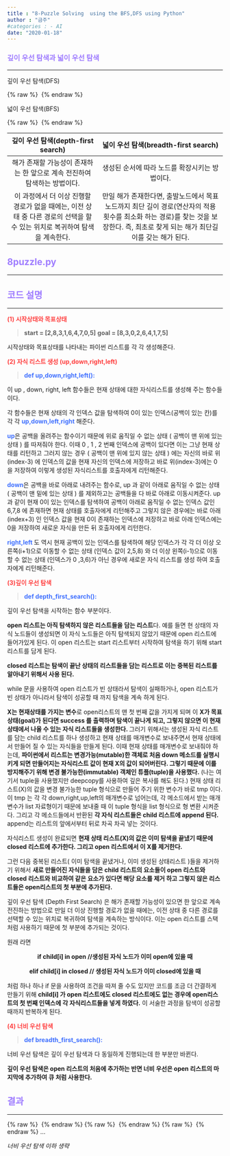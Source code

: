 ```yaml
---
title : "8-Puzzle Solving  using the BFS,DFS using Python"
author : "금주"
#categories : - AI
date: "2020-01-18"
---
```


###  <b><span style="color:rgb(159, 125, 255)">깊이 우선 탐색과 넓이 우선 탐색 </span> </b>
----

<style type = "text/css">
#div1 {
text-align : center;
}
</style>

깊이 우선 탐색(DFS)

{% raw %} <img src="https://bcloved.github.io/assets/images/202001178puzzle/1.PNG" alt=""> {% endraw %}

넓이 우선 탐색(BFS)

{% raw %} <img src="https://bcloved.github.io/assets/images/202001178puzzle/2.PNG" alt=""> {% endraw %}

깊이 우선 탐색(depth-first search)| 넓이 우선 탐색(breadth-first search)
|:---:|:---:|
해가 존재할 가능성이 존재하는 한 앞으로 계속 전진하여 탐색하는 방법이다.|생성된 순서에 따라 노드를 확장시키는 방법이다.
이 과정에서 더 이상 진행할 경로가 없을 때에는, 이전 상태 중 다른 경로의 선택을 할 수 있는 위치로 복귀하여 탐색을 계속한다.| 만일 해가 존재한다면, 출발노드에서 목표노드까지 최단 길이 경로(연산자의 적용 횟수를 최소화 하는 경로)를 찾는 것을 보장한다. 즉, 최초로 찾게 되는 해가 최단길이를 갖는 해가 된다.



##  <b> <span style="color:rgb(159, 125, 255)"> 8puzzle.py</span> </b>
-----


##   <b><span style="color:rgb(159, 125, 255)">  코드 설명 </span></b>
-----
<b><span style="color:rgb(255, 65, 65)">(1) 시작상태와 목표상태</span></b>
><b>start = [2,8,3,1,6,4,7,0,5]</b>
<b>goal = [8,3,0,2,6,4,1,7,5]</b>

시작상태와 목표상태를 나타내는 파이썬 리스트를 각 각 생성해준다.

<b><span style="color:rgb(255, 65, 65)">(2) 자식 리스트 생성 (up,down,right,left)</span></b>
><b><span style="color:rgb(65, 113, 255)">def up,down,right,left():</span></b>

이 up , down, right, left 함수들은 현재 상태에 대한 자식리스트를 생성해 주는 함수들이다.

각 함수들은 현재 상태의 각 인덱스 값을 탐색하여 0이 있는 인덱스(공백이 있는 칸)를 각 각 <b><span style="color:rgb(65, 113, 255)">up,down,left,right</span></b> 해준다.


<b><span style="color:rgb(65, 113, 255)">up</span></b>은 공백을 올려주는 함수이기 때문에 위로 움직일 수 없는 상태 ( 공백이 맨 위에 있는 상태 ) 를 따져줘야 한다. 이때 0 , 1 , 2 번째 인덱스에 공백이 있다면 이는 그냥 현재 상태를 리턴하고 그러지 않는 경우 ( 공백이 맨 위에 있지 않는 상태 ) 에는 자신의 바로 위 (index-3) 에 인덱스의 값을 현재 자신의 인덱스에 저장하고 바로 위(index-3)에는 0을 저장하여 이렇게 생성된 자식리스트를 호출자에게 리턴해준다.

<b><span style="color:rgb(65, 113, 255)">down</span></b>은 공백을 바로 아래로 내려주는 함수로, up 과 같이 아래로 움직일 수 없는 상태 ( 공백이 맨 밑에 있는 상태 ) 를 제외하고는 공백들을 다 바로 아래로 이동시켜준다. up과 같이 현재 0이 있는 인덱스를 탐색하여 공백이 아래로 움직일 수 없는 인덱스 값인 6,7,8 에 존재하면 현재 상태를 호출자에게 리턴해주고 그렇지 않은 경우에는 바로 아래(index+3) 인 인덱스 값을 현재 0이 존재하는 인덱스에 저장하고 바로 아래 인덱스에는 0을 저장하여 새로운 자식을 만든 뒤 호출자에게 리턴한다.

<b><span style="color:rgb(65, 113, 255)">right,left </span></b>도 역시 현재 공백이 있는 인덱스를 탐색하여 해당 인덱스가 각 각 더 이상 오른쪽(i+1)으로 이동할 수 없는 상태 (인덱스 값이 2,5,8) 와 더 이상 왼쪽(i-1)으로 이동할 수 없는 상태 (인덱스가 0 ,3,6)가 아닌 경우에 새로운 자식 리스트를 생성 하여 호출자에게 리턴해준다.

<b><span style="color:rgb(255, 65, 65)">(3)깊이 우선 탐색</span></b>
><b><span style="color:rgb(65, 113, 255)">def depth_first_search():</span></b>


깊이 우선 탐색을 시작하는 함수 부분이다.

<b>open 리스트는 아직 탐색하지 않은 리스트들을 담는 리스트</b>다. 예를 들면 현 상태의 자식 노드들이 생성되면 이 자식 노드들은 아직 탐색되지 않았기 때문에 open 리스트에 들어가있게 된다. 이 open 리스트는 start 리스트부터 시작하여 탐색을 하기 위해 start 리스트를 담게 된다.

<b>closed 리스트는 탐색이 끝난 상태의 리스트들을 담는 리스트로 이는 중복된 리스트를 알아내기 위해서 사용 된다.</b>

while 문을 사용하여 open 리스트가 빈 상태라서 탐색이 실패하거나, open 리스트가 빈 상태가 아니라서 탐색이 성공할 때 까지 탐색을 계속 하게 된다.

<b>X는 현재상태를 가지는 변수</b>로 open리스트의 맨 첫 번째 값을 가지게 되며 이 <b> X가 목표상태(goal)가 된다면 success 를 출력하며 탐색이 끝나게 되고, 그렇지 않으면 이 현재상태에서 나올 수 있는 자식 리스트들을 생성한다. </b> 그러기 위해서는 생성된 자식 리스트를 담는 child 리스트를 하나 생성하고 현재 상태를 매개변수로 보내주면서 현재 상태에서 만들어 질 수 있는 자식들을 만들게 된다. 이때 현재 상태를 매개변수로 보내줘야 하는데, <b>파이썬에서 리스트는 변경가능(mutable)한 객체로 처음 down 메소드를 실행시키게 되면 만들어지는 자식리스트 값이 현재 X의 값이 되어버린다. 그렇기 때문에 이를 방지해주기 위해 변경 불가능한(immutable) 객체인 튜플(tuple)을 사용했다.</b> (나는 여기서 tuple을 사용했지만 deepcopy를 사용하여 깊은 복사를 해도 된다.) 현재 상태 리스트(X)의 값을 변경 불가능한 tuple 형식으로 만들어 주기 위한 변수가 바로 tmp 이다. 이 tmp 는 각 각 down,right,up,left의 매개변수로 넘어는데, 각 메소드에서 받는 매개변수가 list 자료형이기 때문에 보내줄 때 이 tuple 형식을 list 형식으로 형 변환 시켜준다. 그리고 각 메소드들에서 반환된 <b> 각 자식 리스트들은 child 리스트에 append 된다.</b> append는 리스트의 앞에서부터 뒤로 차곡 차곡 넣는 것이다.

자식리스트 생성이 완료되면 <b> 현재 상태 리스트(X)의 값은 이미 탐색을 끝냈기 때문에 closed 리스트에 추가한다. 그리고 open 리스트에서 이 X를 제거한다.</b>

그런 다음 중복된 리스트( 이미 탐색을 끝냈거나, 이미 생성된 상태리스트 )들을 제거하기 위해서 <b>새로 만들어진 자식들을 담은 child 리스트의 요소들이 open 리스트와 closed 리스트와 비교하여 같은 요소가 있다면 해당 요소를 제거 하고 그렇지 않은 리스트들은 open리스트의 첫 부분에 추가된다. </b>

깊이 우선 탐색 (Depth First Search) 은 해가 존재할 가능성이 있으면 한 앞으로 계속 전진하는 방법으로 만일 더 이상 진행할 경로가 없을 때에는, 이전 상태 중 다른 경로를 선택할 수 있는 위치로 복귀하여 탐색을 계속하는 방식이다. 이는 open 리스트를 스택처럼 사용하기 때문에 첫 부분에 추가되는 것이다.

원래 라면

<div id = "div1">
<b>
if child[i]  in open //생성된 자식 노드가 이미 open에 있을 때

elif child[i] in closed // 생성된 자식 노드가 이미 closed에 있을 때
</b>
</div>

처럼 하나 하나 if 문을 사용하여 조건을 따져 줄 수도 있지만 코드를 조금 더 간결하게 만들기 위해 <b>child[i] 가 open 리스트에도 closed 리스트에도 없는 경우에 open리스트의 첫 번째 인덱스에 각 자식리스트들을 넣게 하였다.</b> 이 서술한 과정을 탐색이 성공할 때까지 반복하게 된다.

<b><span style="color:rgb(255, 65, 65)">(4) 너비 우선 탐색</span></b>
><b><span style="color:rgb(65, 113, 255)">def breadth_first_search():</span></b>

너비 우선 탐색은 깊이 우선 탐색과 다 동일하게 진행되는데 한 부분만 바뀐다.

<b>깊이 우선 탐색은 open 리스트의 처음에 추가하는 반면 너비 우선은 open 리스트의 마지막에 추가하여 큐 처럼 사용한다.</b>



##   <b><span style="color:rgb(159, 125, 255)"> 결과</span></b>
-----

{% raw %} <img src="https://bcloved.github.io/assets/images/202001178puzzle/3.PNG" alt=""> {% endraw %}
{% raw %} <img src="https://bcloved.github.io/assets/images/202001178puzzle/4.PNG" alt=""> {% endraw %}
{% raw %} <img src="https://bcloved.github.io/assets/images/202001178puzzle/5.PNG" alt=""> {% endraw %}
...

<I>너비 우선 탐색 이하 생략</I>
